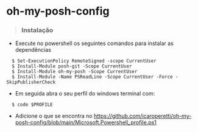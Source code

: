 # oh-my-posh-config

> ### Instalação
  
  - Execute no powershell os seguintes comandos para instalar as dependências
  ```shell
    $ Set-ExecutionPolicy RemoteSigned -scope CurrentUser
    $ Install-Module posh-git -Scope CurrentUser
    $ Install-Module oh-my-posh -Scope CurrentUser
    $ Install-Module -Name PSReadLine -Scope CurrentUser -Force -SkipPublisherCheck
  ```
  
  - Em seguida abra o seu perfil do windows terminal com:
  ```shell
    $ code $PROFILE
  ```
  - Adicione o que se encontra no https://github.com/icaroperetti/oh-my-posh-config/blob/main/Microsoft.Powershell_profile.ps1
